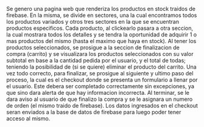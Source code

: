 Se genero una pagina web que renderiza los productos en stock traidos de firebase. En la misma, se divide en sectores, una la cual encontramos todos los productos variados y otros tres sectores en la que se encuentran productos especificos. Cada producto, al clickearlo pasara a otra seccion, la cual mostrara todos los detalles y se tendra la oportunidad de adquirir 1 o mas productos del mismo (hasta el maximo que haya en stock). Al tener los productos seleccionados, se prosigue a la seccion de finalizacion de compra (carrito) y se visualizara los productos seleccionados con su valor subtotal en base a la cantidad pedida por el usuario, y el total de todas; teniendo la posibilidad de (si se quiere) eliminar el producto del carrito. Una vez todo correcto, para finalizar, se prosigue al siguiente y ultimo paso del proceso, la cual es el checkout donde se presenta un formulario a llenar por el usuario. Este debera ser completado correctamente sin excepciones, ya que sino dara alerta de que hay informacion incorrecta. Al terminar, se le dara aviso al usuario de que finalizo la compra y se le asignara un numero de orden (el mismo traido de firebase). Los datos ingresados en el checkout seran enviados a la base de datos de firebase para luego poder tener acceso al mismo.
